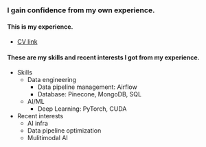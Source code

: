 ### I gain confidence from my own experience.
#### This is my experience.
- [CV link](https://drive.google.com/file/d/1s3OoFImEtFsONVI0qwVFK5G2W3XZqgBV/view?usp=sharing)
#### These are my skills and recent interests I got from my experience.
- Skills
  - Data engineering 
    - Data pipeline management: Airflow
    - Database: Pinecone, MongoDB, SQL
  - AI/ML 
    - Deep Learning: PyTorch, CUDA
- Recent interests
  - AI infra
  - Data pipeline optimization
  - Mulitimodal AI
